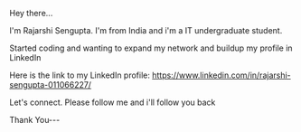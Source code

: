 Hey there...

I'm Rajarshi Sengupta. I'm from India and i'm a IT undergraduate student.

Started coding and wanting to expand my network and buildup my profile in LinkedIn

Here is the link to my LinkedIn profile: https://www.linkedin.com/in/rajarshi-sengupta-011066227/

Let's connect. Please follow me and i'll follow you back

Thank You---
